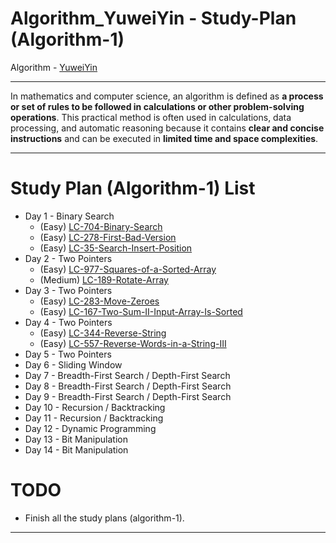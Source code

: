 # Algorithm_YuweiYin - Study-Plan (Algorithm-1)

Algorithm - [YuweiYin](https://github.com/YuweiYin)

---

In mathematics and computer science, an algorithm is defined as **a process or set of rules to be followed in calculations or other problem-solving operations**. This practical method is often used in calculations, data processing, and automatic reasoning because it contains **clear and concise instructions** and can be executed in **limited time and space complexities**.

---

# Study Plan (Algorithm-1) List

- Day 1 - Binary Search
  - (Easy) [LC-704-Binary-Search](https://github.com/YuweiYin/Algorithm_YuweiYin/blob/master/LeetCode-All-Solution/Python3/LC-704-Binary-Search.py)
  - (Easy) [LC-278-First-Bad-Version](https://github.com/YuweiYin/Algorithm_YuweiYin/blob/master/LeetCode-All-Solution/Python3/LC-278-First-Bad-Version.py)
  - (Easy) [LC-35-Search-Insert-Position](https://github.com/YuweiYin/Algorithm_YuweiYin/blob/master/LeetCode-All-Solution/Python3/LC-35-Search-Insert-Position.py)
- Day 2 - Two Pointers
  - (Easy) [LC-977-Squares-of-a-Sorted-Array](https://github.com/YuweiYin/Algorithm_YuweiYin/blob/master/LeetCode-All-Solution/Python3/LC-977-Squares-of-a-Sorted-Array.py)
  - (Medium) [LC-189-Rotate-Array](https://github.com/YuweiYin/Algorithm_YuweiYin/blob/master/LeetCode-All-Solution/Python3/LC-189-Rotate-Array.py)
- Day 3 - Two Pointers
  - (Easy) [LC-283-Move-Zeroes](https://github.com/YuweiYin/Algorithm_YuweiYin/blob/master/LeetCode-All-Solution/Python3/LC-283-Move-Zeroes.py)
  - (Easy) [LC-167-Two-Sum-II-Input-Array-Is-Sorted](https://github.com/YuweiYin/Algorithm_YuweiYin/blob/master/LeetCode-All-Solution/Python3/LC-167-Two-Sum-II-Input-Array-Is-Sorted.py)
- Day 4 - Two Pointers
  - (Easy) [LC-344-Reverse-String](https://github.com/YuweiYin/Algorithm_YuweiYin/blob/master/LeetCode-All-Solution/Python3/LC-344-Reverse-String.py)
  - (Easy) [LC-557-Reverse-Words-in-a-String-III](https://github.com/YuweiYin/Algorithm_YuweiYin/blob/master/LeetCode-All-Solution/Python3/LC-557-Reverse-Words-in-a-String-III.py)
- Day 5 - Two Pointers
- Day 6 - Sliding Window
- Day 7 - Breadth-First Search / Depth-First Search
- Day 8 - Breadth-First Search / Depth-First Search
- Day 9 - Breadth-First Search / Depth-First Search
- Day 10 - Recursion / Backtracking
- Day 11 - Recursion / Backtracking
- Day 12 - Dynamic Programming
- Day 13 - Bit Manipulation
- Day 14 - Bit Manipulation

# TODO

- Finish all the study plans (algorithm-1).

---

